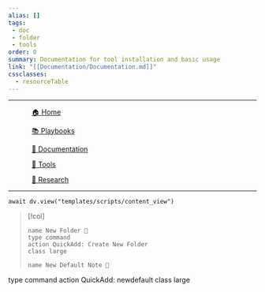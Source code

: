 ```yaml
---
alias: []
tags:
 - doc
 - folder
 - tools
order: 0
summary: Documentation for tool installation and basic usage
link: "[[Documentation/Documentation.md]]"
cssclasses:
  - resourceTable
---
```

***

<div><ul class="navheader"> <ul><a href="Home.md" class="internal-link">🏠 Home</a></ul><ul><a href="Playbooks/Playbooks.md" class="internal-link">📚 Playbooks</a></ul><ul><a href="Documentation/Documentation.md" class="internal-link">📝 Documentation</a></ul><ul><a href="Tools/Tools.md" class="internal-link">🔧 Tools</a></ul><ul><a href="Research/Research.md" class="internal-link">🔬 Research</a></ul></ul></div>

***
```dataviewjs
await dv.view("templates/scripts/content_view")
```

> [!col] 
>```button
> name New Folder 📁
>type command
>action QuickAdd: Create New Folder
>class large
>```
> 
>```button
>name New Default Note 📝
type command
action QuickAdd: newdefault
class large
>```
